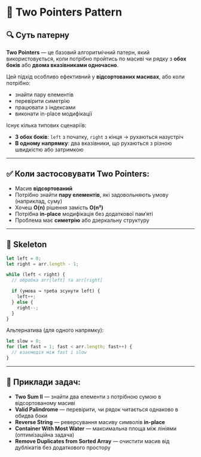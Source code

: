 # 🧩 Two Pointers Pattern

## 🔍 Суть патерну

**Two Pointers** — це базовий алгоритмічний патерн, який використовується, коли потрібно пройтись по масиві чи рядку з **обох боків** або **двома вказівниками одночасно**.

Цей підхід особливо ефективний у **відсортованих масивах**, або коли потрібно:

- знайти пару елементів
- перевірити симетрію
- працювати з індексами
- виконати in-place модифікації

Існує кілька типових сценаріїв:

- **З обох боків**: `left` з початку, `right` з кінця → рухаються назустріч
- **В одному напрямку**: два вказівники, що рухаються з різною швидкістю або затримкою

---

## ✅ Коли застосовувати Two Pointers:

- Масив **відсортований**
- Потрібно знайти **пару елементів**, які задовольняють умову (наприклад, суму)
- Хочеш **O(n)** рішення замість **O(n²)**
- Потрібна **in-place** модифікація без додаткової пам’яті
- Проблема має **симетрію** або дзеркальну структуру

---

## 🔧 Skeleton

```ts
let left = 0;
let right = arr.length - 1;

while (left < right) {
  // обробка arr[left] та arr[right]

  if (умова → треба зсунути left) {
    left++;
  } else {
    right--;
  }
}
```

Альтернатива (для одного напрямку):

```ts
let slow = 0;
for (let fast = 1; fast < arr.length; fast++) {
  // взаємодія між fast і slow
}
```

---

## 📌 Приклади задач:

- **Two Sum II** — знайти два елементи з потрібною сумою в відсортованому масиві
- **Valid Palindrome** — перевірити, чи рядок читається однаково в обидва боки
- **Reverse String** — реверсування масиву символів **in-place**
- **Container With Most Water** — максимальна площа між лініями (оптимізаційна задача)
- **Remove Duplicates from Sorted Array** — очистити масив від дублікатів без додаткового простору
